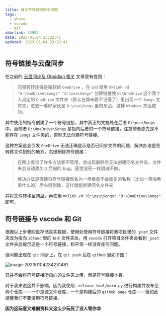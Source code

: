 ```yaml
---
title: 有关符号链接的小问题
tags:
  - share
  - vscode
  - git
abbrlink: 53952
date: 2023-01-04 23:22:41
updated: 2023-01-04 23:22:41
---
```


## 符号链接与云盘同步

在之前的 [云盘同步及 Obsidian 相关](https://note-of-me.top/posts/2308/) 文章里有提到：

> 兜兜转转还得是微软的 `OneDrive` ，在 `cmd` 使用 `mklink /d "D:\OneDrive\Songs" "D:\osu\Songs"` 创建链接使 `D:\OneDrive` 这个我个人设定的 `OneDrive` 文件夹（默认在哪来着不记得了）里出现一个 `Songs` 文件夹，进去一看好家伙是 `D:\osu\Songs` 里的东西，这样 `Windows` 方面成功。

其中使用的指令创建了一个符号链接，其中真正的文档处在后者 `D:\osu\Songs` 中，而前者 `D:\OneDrive\Songs` 是指向后者的一个符号链接，注意前者原先是不能存在 `Songs` 文件夹的，否则无法创建符号链接。

这种方案这会引发 `OneDrive` 无法正确显示是否已同步文件的问题，解决办法是先转移文件到别的地方，右键删除符号链接：

> 在网上查询了许多方法都不管用，会出现删除后无法创建同名文件夹，文件夹会自动添加 `2` 后缀的 bug，感觉没死一样阴魂不散。
>
> 解决办法是直接将符号链接改名为一串极度不会重复的名称（比如一串哈希值什么的）后右键删除，这样就能新建同名文件夹

并将文件转移至网盘，再使用 `mklink /d "D:\osu\Songs" "D:\OneDrive\Songs"` 即可。

## 符号链接与 vscode 和 Git

根据以上步骤网盘存储真实数据，使用处使用符号链接将我项目里的 `_post` 文件夹改为指向 `iCloud` 里的 `帖子` 文件夹后，用 `vscode` 打开项目文件夹会看到 `_post` 文件夹后提示这是一个符号链接，和平常一样没有任何问题。

但问题出现在 `git` 同步上，在 `git push` 后在 `github` 里如下图：

![image-20230104234231481](https://bu.dusays.com/2023/01/04/63b59e6f19725.png)

其并不会将符号链接所指向的文件夹上传，而是符号链接本身。

对于我来说这并不影响，因为我使用 `.release_tool/main.py` 进行构建并发布至两个仓库——一个是源文件仓库，一个是构建后的 `github page` 仓库——但如此提醒我们不要滥用符号链接。

**因为这玩意又难删资料又这么少玩死了没人管你😡️**
